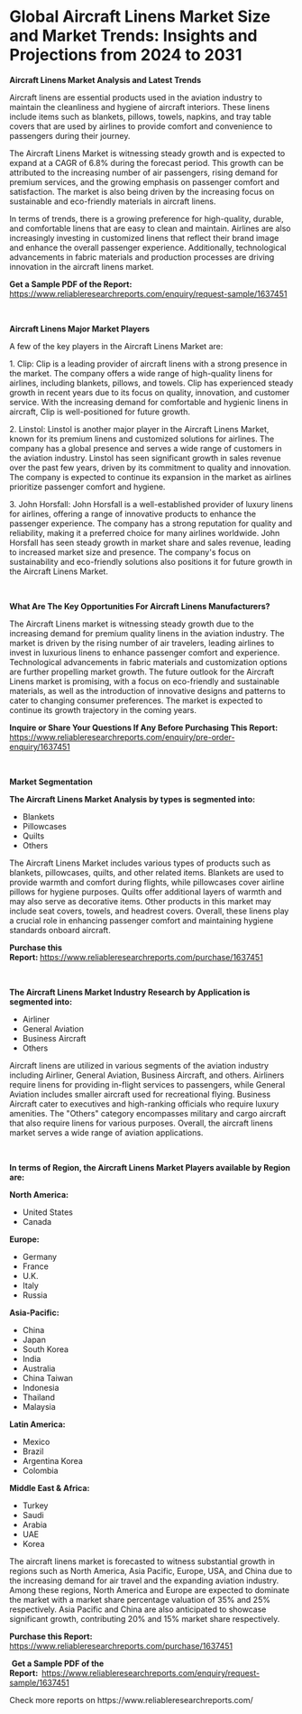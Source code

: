 <p><h1>Global Aircraft Linens Market Size and Market Trends: Insights and Projections from 2024 to 2031</h1></p><p><strong>Aircraft Linens Market Analysis and Latest Trends</strong></p>
<p><p>Aircraft linens are essential products used in the aviation industry to maintain the cleanliness and hygiene of aircraft interiors. These linens include items such as blankets, pillows, towels, napkins, and tray table covers that are used by airlines to provide comfort and convenience to passengers during their journey.</p><p>The Aircraft Linens Market is witnessing steady growth and is expected to expand at a CAGR of 6.8% during the forecast period. This growth can be attributed to the increasing number of air passengers, rising demand for premium services, and the growing emphasis on passenger comfort and satisfaction. The market is also being driven by the increasing focus on sustainable and eco-friendly materials in aircraft linens.</p><p>In terms of trends, there is a growing preference for high-quality, durable, and comfortable linens that are easy to clean and maintain. Airlines are also increasingly investing in customized linens that reflect their brand image and enhance the overall passenger experience. Additionally, technological advancements in fabric materials and production processes are driving innovation in the aircraft linens market.</p></p>
<p><strong>Get a Sample PDF of the Report:&nbsp;</strong> <a href="https://www.reliableresearchreports.com/enquiry/request-sample/1637451">https://www.reliableresearchreports.com/enquiry/request-sample/1637451</a></p>
<p>&nbsp;</p>
<p><strong>Aircraft Linens Major Market Players</strong></p>
<p><p>A few of the key players in the Aircraft Linens Market are:</p><p>1. Clip: Clip is a leading provider of aircraft linens with a strong presence in the market. The company offers a wide range of high-quality linens for airlines, including blankets, pillows, and towels. Clip has experienced steady growth in recent years due to its focus on quality, innovation, and customer service. With the increasing demand for comfortable and hygienic linens in aircraft, Clip is well-positioned for future growth.</p><p>2. Linstol: Linstol is another major player in the Aircraft Linens Market, known for its premium linens and customized solutions for airlines. The company has a global presence and serves a wide range of customers in the aviation industry. Linstol has seen significant growth in sales revenue over the past few years, driven by its commitment to quality and innovation. The company is expected to continue its expansion in the market as airlines prioritize passenger comfort and hygiene.</p><p>3. John Horsfall: John Horsfall is a well-established provider of luxury linens for airlines, offering a range of innovative products to enhance the passenger experience. The company has a strong reputation for quality and reliability, making it a preferred choice for many airlines worldwide. John Horsfall has seen steady growth in market share and sales revenue, leading to increased market size and presence. The company's focus on sustainability and eco-friendly solutions also positions it for future growth in the Aircraft Linens Market.</p></p>
<p>&nbsp;</p>
<p><strong>What Are The Key Opportunities For Aircraft Linens Manufacturers?</strong></p>
<p><p>The Aircraft Linens market is witnessing steady growth due to the increasing demand for premium quality linens in the aviation industry. The market is driven by the rising number of air travelers, leading airlines to invest in luxurious linens to enhance passenger comfort and experience. Technological advancements in fabric materials and customization options are further propelling market growth. The future outlook for the Aircraft Linens market is promising, with a focus on eco-friendly and sustainable materials, as well as the introduction of innovative designs and patterns to cater to changing consumer preferences. The market is expected to continue its growth trajectory in the coming years.</p></p>
<p><strong>Inquire or Share Your Questions If Any Before Purchasing This Report:</strong> <a href="https://www.reliableresearchreports.com/enquiry/pre-order-enquiry/1637451">https://www.reliableresearchreports.com/enquiry/pre-order-enquiry/1637451</a></p>
<p>&nbsp;</p>
<p><strong>Market Segmentation</strong></p>
<p><strong>The Aircraft Linens Market Analysis by types is segmented into:</strong></p>
<p><ul><li>Blankets</li><li>Pillowcases</li><li>Quilts</li><li>Others</li></ul></p>
<p><p>The Aircraft Linens Market includes various types of products such as blankets, pillowcases, quilts, and other related items. Blankets are used to provide warmth and comfort during flights, while pillowcases cover airline pillows for hygiene purposes. Quilts offer additional layers of warmth and may also serve as decorative items. Other products in this market may include seat covers, towels, and headrest covers. Overall, these linens play a crucial role in enhancing passenger comfort and maintaining hygiene standards onboard aircraft.</p></p>
<p><strong>Purchase this Report:&nbsp;</strong><a href="https://www.reliableresearchreports.com/purchase/1637451">https://www.reliableresearchreports.com/purchase/1637451</a></p>
<p>&nbsp;</p>
<p><strong>The Aircraft Linens Market Industry Research by Application is segmented into:</strong></p>
<p><ul><li>Airliner</li><li>General Aviation</li><li>Business Aircraft</li><li>Others</li></ul></p>
<p><p>Aircraft linens are utilized in various segments of the aviation industry including Airliner, General Aviation, Business Aircraft, and others. Airliners require linens for providing in-flight services to passengers, while General Aviation includes smaller aircraft used for recreational flying. Business Aircraft cater to executives and high-ranking officials who require luxury amenities. The "Others" category encompasses military and cargo aircraft that also require linens for various purposes. Overall, the aircraft linens market serves a wide range of aviation applications.</p></p>
<p>&nbsp;</p>
<p><strong>In terms of Region, the Aircraft Linens Market Players available by Region are:</strong></p>
<p>
    <p> <strong> North America: </strong>
        <ul>
            <li>United States</li>
            <li>Canada</li>
        </ul>
        </p> 
    <p> <strong> Europe: </strong>
        <ul>
            <li>Germany</li>
            <li>France</li>
            <li>U.K.</li>
            <li>Italy</li>
            <li>Russia</li>
        </ul>
        </p> 
    <p> <strong> Asia-Pacific: </strong>
        <ul>
            <li>China</li>
            <li>Japan</li>
            <li>South Korea</li>
            <li>India</li>
            <li>Australia</li>
            <li>China Taiwan</li>
            <li>Indonesia</li>
            <li>Thailand</li>
            <li>Malaysia</li>
        </ul>
        </p> 
    <p> <strong> Latin America: </strong>
        <ul>
            <li>Mexico</li>
            <li>Brazil</li>
            <li>Argentina Korea</li>
            <li>Colombia</li>
        </ul>
        </p> 
    <p> <strong> Middle East & Africa: </strong>
        <ul>
            <li>Turkey</li>
            <li>Saudi</li>
            <li>Arabia</li>
            <li>UAE</li>
            <li>Korea</li>
        </ul>
    </p>
    </p>
<p><p>The aircraft linens market is forecasted to witness substantial growth in regions such as North America, Asia Pacific, Europe, USA, and China due to the increasing demand for air travel and the expanding aviation industry. Among these regions, North America and Europe are expected to dominate the market with a market share percentage valuation of 35% and 25% respectively. Asia Pacific and China are also anticipated to showcase significant growth, contributing 20% and 15% market share respectively.</p></p>
<p><strong>Purchase this Report: </strong><a href="https://www.reliableresearchreports.com/purchase/1637451">https://www.reliableresearchreports.com/purchase/1637451</a></p>
<p>&nbsp;<strong>Get a Sample PDF of the Report:&nbsp;&nbsp;</strong><a href="https://www.reliableresearchreports.com/enquiry/request-sample/1637451">https://www.reliableresearchreports.com/enquiry/request-sample/1637451</a></p>
<p><strong></strong></p>
<p>Check more reports on https://www.reliableresearchreports.com/</p>